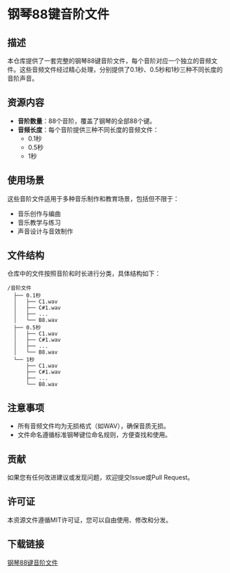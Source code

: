 # 钢琴88键音阶文件

## 描述

本仓库提供了一套完整的钢琴88键音阶文件，每个音阶对应一个独立的音频文件。这些音频文件经过精心处理，分别提供了0.1秒、0.5秒和1秒三种不同长度的音阶声音。

## 资源内容

- **音阶数量**：88个音阶，覆盖了钢琴的全部88个键。
- **音频长度**：每个音阶提供三种不同长度的音频文件：
  - 0.1秒
  - 0.5秒
  - 1秒

## 使用场景

这些音阶文件适用于多种音乐制作和教育场景，包括但不限于：

- 音乐创作与编曲
- 音乐教学与练习
- 声音设计与音效制作

## 文件结构

仓库中的文件按照音阶和时长进行分类，具体结构如下：

```
/音阶文件
  ├── 0.1秒
  │   ├── C1.wav
  │   ├── C#1.wav
  │   ├── ...
  │   └── B8.wav
  ├── 0.5秒
  │   ├── C1.wav
  │   ├── C#1.wav
  │   ├── ...
  │   └── B8.wav
  └── 1秒
      ├── C1.wav
      ├── C#1.wav
      ├── ...
      └── B8.wav
```

## 注意事项

- 所有音频文件均为无损格式（如WAV），确保音质无损。
- 文件命名遵循标准钢琴键位命名规则，方便查找和使用。

## 贡献

如果您有任何改进建议或发现问题，欢迎提交Issue或Pull Request。

## 许可证

本资源文件遵循MIT许可证，您可以自由使用、修改和分发。

## 下载链接

[钢琴88键音阶文件](https://pan.quark.cn/s/522d0a48eff2)